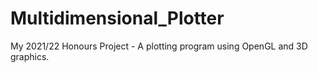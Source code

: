 # Multidimensional_Plotter
My 2021/22 Honours Project - A plotting program using OpenGL and 3D graphics.

